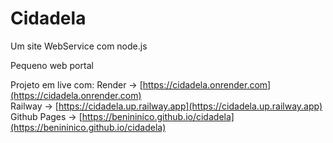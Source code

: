 # Cidadela
Um site WebService com node.js  

Pequeno web portal  

Projeto em live com:
Render -> [https://cidadela.onrender.com](https://cidadela.onrender.com)  
Railway -> [https://cidadela.up.railway.app](https://cidadela.up.railway.app)  
Github Pages -> [https://benininico.github.io/cidadela](https://benininico.github.io/cidadela)  

